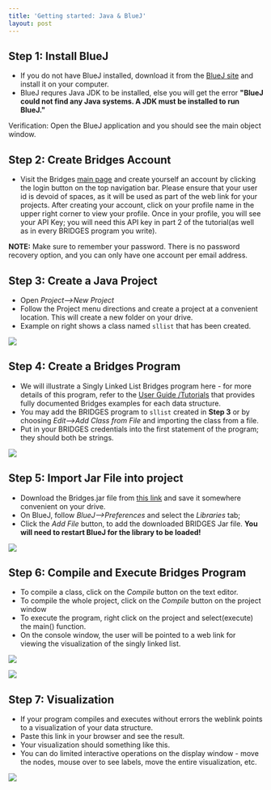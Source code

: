```yaml
---
title: 'Getting started: Java & BlueJ'
layout: post
---
```


## Step 1: Install BlueJ

*   If you do not have BlueJ installed, download it from the [BlueJ site](http:/www.bluej.org/) and install it on your computer.
*   BlueJ requres Java JDK to be installed, else you will get the error **"BlueJ could not find any Java systems. A JDK must be installed to run BlueJ."**

Verification: Open the BlueJ application and you should see the main object window.

## Step 2: Create Bridges Account

*   Visit the Bridges [main page](/) and create yourself an account by clicking the login button on the top navigation bar. Please ensure that your user id is devoid of spaces, as it will be used as part of the web link for your projects. After creating your account, click on your profile name in the upper right corner to view your profile. Once in your profile, you will see your API Key; you will need this API key in part 2 of the tutorial(as well as in every BRIDGES program you write).

**NOTE:** Make sure to remember your password. There is no password recovery option, and you can only have one account per email address.

## Step 3: Create a Java Project

*   Open _Project-->New Project_
*   Follow the Project menu directions and create a project at a convenient location. This will create a new folder on your drive.
*   Example on right shows a class named `sllist` that has been created.

![](/doc/getting-started/java/bluej/new_proj.png)

## Step 4: Create a Bridges Program

*   We will illustrate a Singly Linked List Bridges program here - for more details of this program, refer to the [User Guide /Tutorials](/Hello_World_Tutorials/Overview.html) that provides fully documented Bridges examples for each data structure.
*   You may add the BRIDGES program to `sllist` created in **Step 3** or by choosing _Edit-->Add Class from File_ and importing the class from a file.
*   Put in your BRIDGES credentials into the first statement of the program; they should both be strings.

![](/doc/getting-started/java/bluej/program.png)

## Step 5: Import Jar File into project

*   Download the Bridges.jar file from [this link](/download/) and save it somewhere convenient on your drive.
*   On BlueJ, follow _BlueJ-->Preferences_ and select the _Libraries_ tab;
*   Click the _Add File_ button, to add the downloaded BRIDGES Jar file. **You will need to restart BlueJ for the library to be loaded!**

![](/doc/getting-started/java/bluej/load_jar.png)

## Step 6: Compile and Execute Bridges Program

*   To compile a class, click on the _Compile_ button on the text editor.
*   To compile the whole project, click on the _Compile_ button on the project window
*   To execute the program, right click on the project and select(execute) the main() function.
*   On the console window, the user will be pointed to a web link for viewing the visualization of the singly linked list.

![](/doc/getting-started/java/bluej/exec_program.png)

![](/doc/getting-started/java/bluej/weblink.png)

## Step 7: Visualization

*   If your program compiles and executes without errors the weblink points to a visualization of your data structure.
*   Paste this link in your browser and see the result.
*   Your visualization should something like this.
*   You can do limited interactive operations on the display window - move the nodes, mouse over to see labels, move the entire visualization, etc.

![](/doc/getting-started/java/vis.png)